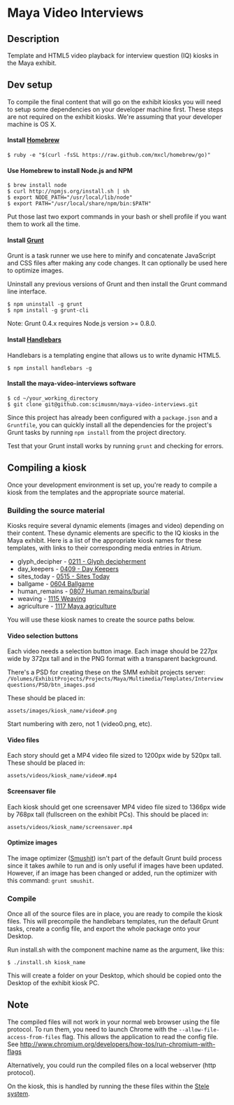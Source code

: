 # Maya Video Interviews

## Description
Template and HTML5 video playback for interview question (IQ) kiosks in the Maya exhibit.

## Dev setup
To compile the final content that will go on the exhibit kiosks you will need to setup some dependencies on your developer machine first. These steps are not required on the exhibit kiosks. We're assuming that your developer machine is OS X.

#### Install [Homebrew](http://mxcl.github.io/homebrew/)

    $ ruby -e "$(curl -fsSL https://raw.github.com/mxcl/homebrew/go)"

#### Use Homebrew to install Node.js and NPM

    $ brew install node
    $ curl http://npmjs.org/install.sh | sh
    $ export NODE_PATH="/usr/local/lib/node"
    $ export PATH="/usr/local/share/npm/bin:$PATH"

Put those last two export commands in your bash or shell profile if you want them to work all the time.

#### Install [Grunt](http://http://gruntjs.com/getting-started)
Grunt is a task runner we use here to minify and concatenate JavaScript and CSS files after making any code changes. It can optionally be used here to optimize images.

Uninstall any previous versions of Grunt and then install the Grunt command line interface.

    $ npm uninstall -g grunt
    $ npm install -g grunt-cli

Note: Grunt 0.4.x requires Node.js version >= 0.8.0.

#### Install [Handlebars](http://handlebarsjs.com/precompilation.html)
Handlebars is a templating engine that allows us to write dynamic HTML5.

    $ npm install handlebars -g

#### Install the maya-video-interviews software

    $ cd ~/your_working_directory
    $ git clone git@github.com:scimusmn/maya-video-interviews.git
    
Since this project has already been configured with a `package.json` and a `Gruntfile`, you can quickly install all the dependencies for the project's Grunt tasks by running `npm install` from the project directory.

Test that your Grunt install works by running `grunt` and checking for errors.

## Compiling a kiosk
Once your development environment is set up, you're ready to compile a kiosk from the templates and the appropriate source material.

### Building the source material
Kiosks require several dynamic elements (images and video) depending on their content. These dynamic elements are specific to the IQ kiosks in the Maya exhibit. Here is a list of the appropriate kiosk names for these templates, with links to their corresponding media entries in Atrium.

* glyph_decipher - [0211 - Glyph decipherment](http://projects.smm.org/atrium/maya-project/node/281380)
* day_keepers - [0409 - Day Keepers](http://projects.smm.org/atrium/maya-project/node/281390)
* sites_today - [0515 - Sites Today](http://projects.smm.org/atrium/maya-project/node/281393)
* ballgame - [0604 Ballgame](http://projects.smm.org/atrium/maya-project/node/281395)
* human_remains - [0807 Human remains/burial](http://projects.smm.org/atrium/maya-project/node/281401)
* weaving - [1115 Weaving](http://projects.smm.org/atrium/maya-project/node/281406)
* agriculture - [1117 Maya agriculture](http://projects.smm.org/atrium/maya-project/node/281392)

You will use these kiosk names to create the source paths below.

#### Video selection buttons
Each video needs a selection button image. Each image should be 227px wide by 372px tall and in the PNG format with a transparent background.

There's a PSD for creating these on the SMM exhibit projects server: `/Volumes/ExhibitProjects/Projects/Maya/Multimedia/Templates/Interview questions/PSD/btn_images.psd`

These should be placed in:

    assets/images/kiosk_name/video#.png

Start numbering with zero, not 1 (video0.png, etc).

#### Video files
Each story should get a MP4 video file sized to 1200px wide by 520px tall. These should be placed in:

    assets/videos/kiosk_name/video#.mp4

#### Screensaver file
Each kiosk should get one screensaver MP4 video file sized to 1366px wide by 768px tall (fullscreen on the exhibit PCs). This should be placed in:

    assets/videos/kiosk_name/screensaver.mp4

#### Optimize images 
The image optimizer ([Smushit](http://www.smushit.com/ysmush.it/)) isn't part of the default Grunt build process since it takes awhile to run and is only useful if images have been updated. However, if an image has been changed or added, run the optimizer with this command: `grunt smushit`.

### Compile
Once all of the source files are in place, you are ready to compile the kiosk files. This will precompile the handlebars templates, run the default Grunt tasks, create a config file, and export the whole package onto your Desktop.

Run install.sh with the component machine name as the argument, like this:

    $ ./install.sh kiosk_name

This will create a folder on your Desktop, which should be copied onto the Desktop of the exhibit kiosk PC.

## Note
The compiled files will not work in your normal web browser using the file protocol. To run them, you need to launch Chrome with the `--allow-file-access-from-files` flag.
This allows the application to read the config file. See http://www.chromium.org/developers/how-tos/run-chromium-with-flags

Alternatively, you could run the compiled files on a local webserver (http protocol).

On the kiosk, this is handled by running the these files within the [Stele system](https://github.com/scimusmn/stele).
